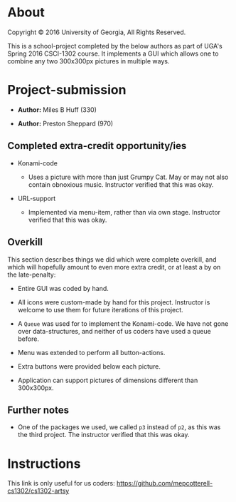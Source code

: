 # About

Copyright © 2016 University of Georgia, All Rights Reserved.  

This is a school-project completed by the below authors as part of UGA's Spring 2016 CSCI-1302 course.  It implements a GUI which allows one to combine any two 300x300px pictures in multiple ways.  

# Project-submission

* **Author:**  Miles B Huff (330)

* **Author:**  Preston Sheppard (970)

## Completed extra-credit opportunity/ies

* Konami-code

  * Uses a picture with more than just Grumpy Cat.  May or may not also contain obnoxious music.  Instructor verified that this was okay.  

* URL-support

  * Implemented via menu-item, rather than via own stage.  Instructor verified that this was okay.  

## Overkill

This section describes things we did which were complete overkill, and which will hopefully amount to even more extra credit, or at least a by on the late-penalty:  

* Entire GUI was coded by hand.  

* All icons were custom-made by hand for this project.  Instructor is welcome to use them for future iterations of this project.  

* A <code>Queue</code> was used for to implement the Konami-code.  We have not gone over data-structures, and neither of us coders have used a queue before.  

* Menu was extended to perform all button-actions.  

* Extra buttons were provided below each picture.  

* Application can support pictures of dimensions different than 300x300px.  

## Further notes

* One of the packages we used, we called <code>p3</code> instead of <code>p2</code>, as this was the third project.  The instructor verified that this was okay.  

# Instructions

This link is only useful for us coders:  https://github.com/mepcotterell-cs1302/cs1302-artsy
